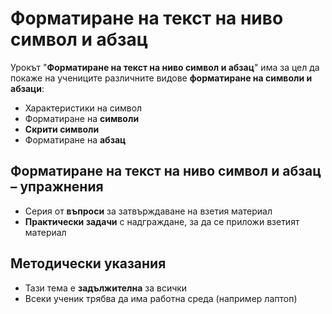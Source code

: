 # Форматиране на текст на ниво символ и абзац

Урокът "**Форматиране на текст на ниво символ и абзац**" има за цел да покаже на учениците различните видове **форматиране на символи и абзаци**:
 - Характеристики на символ
 - Форматиране на **символи**
 - **Скрити символи**
 - Форматиране на **абзац**

## Форматиране на текст на ниво символ и абзац – упражнения
  - Серия от **въпроси** за затвърждаване на взетия материал
  - **Практически задачи** с надграждане, за да се приложи взетият материал

## Методически указания
  - Тази тема е **задължителна** за всички
  - Всеки ученик трябва да има работна среда (например лаптоп)
